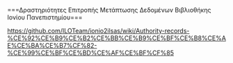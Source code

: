 ===Δραστηριότητες Επιτροπής Μετάπτωσης Δεδομένων Βιβλιοθήκης Ιονίου Πανεπιστημίου===

https://github.com/ILOTeam/ionio2ilsas/wiki/Authority-records-%CE%92%CE%B9%CE%B2%CE%BB%CE%B9%CE%BF%CE%B8%CE%AE%CE%BA%CE%B7%CF%82-%CE%99%CE%BF%CE%BD%CE%AF%CE%BF%CF%85
